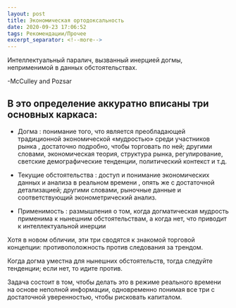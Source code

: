 ```yaml
---
layout: post
title: Экономическая ортодоксальность
date: 2020-09-23 17:06:52
tags: Рекомендации/Прочее
excerpt_separator: <!--more-->
---
```


Интеллектуальный паралич, вызванный инерцией догмы, неприменимой в данных обстоятельствах.

-McCulley and Pozsar
<!--more-->

## В это определение аккуратно вписаны три основных каркаса:

* Догма : понимание того, что является преобладающей традиционной экономической «мудростью» среди участников рынка ,
достаточно подробно, чтобы торговать по ней; другими словами, экономическая теория, структура рынка, регулирование,
светские демографические тенденции, политический контекст и т.д.

* Текущие обстоятельства : доступ и понимание экономических данных и анализа в реальном времени , опять же с достаточной детализацией;
другими словами, рыночные данные и соответствующий эконометрический анализ.

* Применимость : размышления о том, когда догматическая мудрость применима к нынешним обстоятельствам, а когда нет, что приводит к интеллектуальной инерции

Хотя в новом обличии, эти три сводятся к знакомой торговой концепции: противоположность против следования за трендом.

Когда догма уместна для нынешних обстоятельств, тогда следуйте тенденции; если нет, то идите против.

Задача состоит в том, чтобы делать это в режиме реального времени на основе неполной информации, 
одновременно понимая все три с достаточной уверенностью, чтобы рисковать капиталом.
